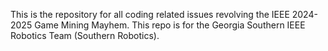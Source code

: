 This is the repository for all coding related issues revolving the IEEE 2024-2025 Game Mining Mayhem. This repo is for the Georgia Southern IEEE Robotics Team (Southern Robotics).
